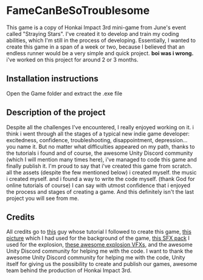  # FameCanBeSoTroublesome
This game is a copy of Honkai Impact 3rd mini-game from June's event called "Straying Stars". I've created it to develop and train my coding abilities, which I'm still in the process of developing.
Essentially, I wanted to create this game in a span of a week or two, because I believed that an endless runner would be a very simple and quick project. **boi was i wrong.** i've worked on this project for around 2 or 3 months.

## Installation instructions
Open the Game folder and extract the .exe file

## Description of the project
Despite all the challenges I've encountered, I really enjoyed working on it. i think i went through all the stages of a typical new indie game developer: excitedness, confidence, troubleshooting, disappointment, depression... you name it.
But no matter what difficulties appeared on my path, thanks to the tutorials i found and of course, the awesome Unity Discord community (which I will mention many times here), i've managed to code this game and finally publish it.
I'm proud to say that i've created this game from scratch. all the assets (despite the few mentioned below) i created myself. the music i created myself. and i found a way to write the code myself. (thank God for online tutorials of course)
I can say with utmost confidence that i enjoyed the process and stages of creating a game. And this definitely isn't the last project you will see from me.

## Credits
All credits go to [this](https://www.youtube.com/@PracticalProgramming/featured) guy whose tutorial I followed to create this game, 
[this picture](https://blendermarket.com/products/cyberpunk-city) which I had used for the background of the game, 
[this SFX pack](https://assetstore.unity.com/packages/audio/sound-fx/grenade-sound-fx-147490) I used for the explosion,
[these awesome explosion VFXs](https://assetstore.unity.com/packages/vfx/particles/fire-explosions/free-stylized-smoke-effects-pack-226406),
and the awesome Unity Discord community for helping me with the code.
I want to thank the awesome Unity Discord community for helping me with the code, Unity itself for giving us the possibility to create and publish our games, awesome team behind the production of Honkai Impact 3rd.
